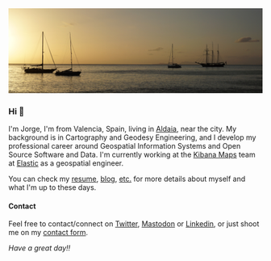 <img src="https://github.com/jsanz/jsanz/raw/master/1500x500.jpeg"/>

### Hi 👋

I'm Jorge, I'm from Valencia, Spain, living in [Aldaia](http://www.openstreetmap.org/?lat=39.46473&amp;lon=-0.46203&amp;zoom=15&amp;layers=M), near the city. My background is in Cartography and Geodesy Engineering, and I develop my professional career around Geospatial Information Systems and Open Source Software and Data. I'm currently working at the [Kibana Maps](https://www.elastic.co/es/maps) team at [Elastic](https://www.elastic.co/) as a geospatial engineer.

You can check my [resume](https://jorgesanz.net/resume/), [blog](https://jorgesanz.net/blog/),  [etc.](https://links.jorgesanz.net) for more details about myself and what I'm up to these days.

#### Contact

Feel free to contact/connect on [Twitter](https://twitter.com/xurxosnaz), [Mastodon](https://mastodon.social/@xurxosanz) or [Linkedin](http://www.linkedin.com/in/jsanz), or just shoot me on my [contact form](https://jorgesanz.net/contact/).

_Have a great day!!_
